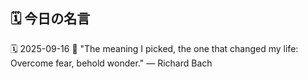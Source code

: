 ## 🗓️ 今日の名言

<!--START_SECTION:quote-->
🗓️ 2025-09-16
💬 "The meaning I picked, the one that changed my life: Overcome fear, behold wonder." — Richard Bach
<!--END_SECTION:quote-->
